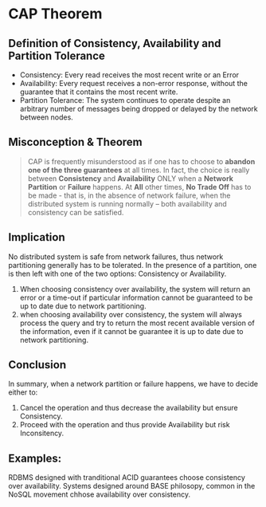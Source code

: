 # CAP Theorem

## Definition of Consistency, Availability and Partition Tolerance
- Consistency: Every read receives the most recent write or an Error
- Availability: Every request receives a non-error response, without the guarantee that it contains the most recent write.
- Partition Tolerance: The system continues to operate despite an arbitrary number of messages being dropped or delayed by the network between nodes.


## Misconception & Theorem
> CAP is frequently misunderstood as if one has to choose to **abandon one of the three guarantees** at all times.
In fact, the choice is really between **Consistency** and **Availability** ONLY when a **Network Partition** or **Failure** happens.
At **All** other times, **No Trade Off** has to be made - that is, in the absence of network failure, when the distributed system is running normally – both availability and consistency can be satisfied.

## Implication
No distributed system is safe from network failures, thus network partitioning generally has to be tolerated. In the presence of a partition, one is then left with one of the two options: Consistency or Availability.
1. When choosing consistency over availability, the system will return an error or a time-out if particular information cannot be guaranteed to be up to date due to network partitioning.
2. when choosing availability over consistency, the system will always process the query and try to return the most recent available version of the information, even if it cannot be guarantee it is up to date due to network partitioning.

## Conclusion
In summary, when a network partition or failure happens, we have to decide either to:
1. Cancel the operation and thus decrease the availability but ensure Consistency.
2. Proceed with the operation and thus provide Availability but risk Inconsitency.


## Examples:
RDBMS designed with tranditional ACID guarantees choose consistency over availability.
Systems designed around BASE philosopy, common in the NoSQL movement chhose availability over consistency.